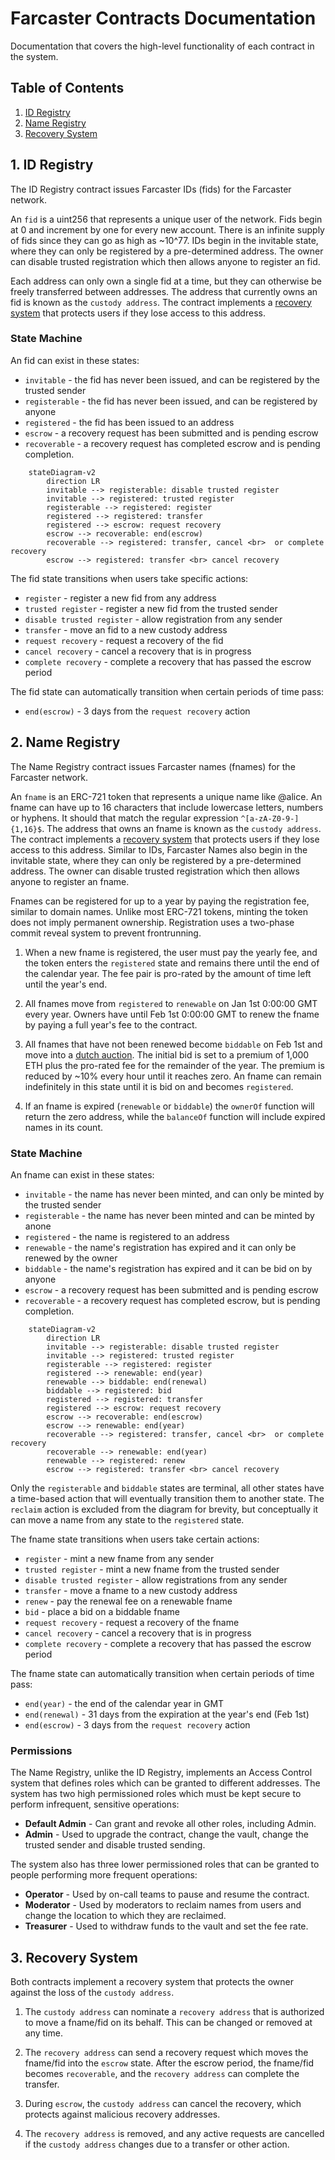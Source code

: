 # Farcaster Contracts Documentation

Documentation that covers the high-level functionality of each contract in the system.

## Table of Contents

1. [ID Registry](#1-id-registry)
2. [Name Registry](#2-name-registry)
3. [Recovery System](#3-recovery-system)

## 1. ID Registry

The ID Registry contract issues Farcaster IDs (fids) for the Farcaster network.

An `fid` is a uint256 that represents a unique user of the network. Fids begin at 0 and increment by one for every new account. There is an infinite supply of fids since they can go as high as ~10^77. IDs begin in the invitable state, where they can only be registered by a pre-determined address. The owner can disable trusted registration which then allows anyone to register an fid.

Each address can only own a single fid at a time, but they can otherwise be freely transferred between addresses. The address that currently owns an fid is known as the `custody address`. The contract implements a [recovery system](#3-recovery-system) that protects users if they lose access to this address.

### State Machine

An fid can exist in these states:

- `invitable` - the fid has never been issued, and can be registered by the trusted sender
- `registerable` - the fid has never been issued, and can be registered by anyone
- `registered` - the fid has been issued to an address
- `escrow` - a recovery request has been submitted and is pending escrow
- `recoverable` - a recovery request has completed escrow and is pending completion.

```mermaid
    stateDiagram-v2
        direction LR
        invitable --> registerable: disable trusted register
        invitable --> registered: trusted register
        registerable --> registered: register
        registered --> registered: transfer
        registered --> escrow: request recovery
        escrow --> recoverable: end(escrow)
        recoverable --> registered: transfer, cancel <br>  or complete recovery
        escrow --> registered: transfer <br> cancel recovery
```

The fid state transitions when users take specific actions:

- `register` - register a new fid from any address
- `trusted register` - register a new fid from the trusted sender
- `disable trusted register` - allow registration from any sender
- `transfer` - move an fid to a new custody address
- `request recovery` - request a recovery of the fid
- `cancel recovery` - cancel a recovery that is in progress
- `complete recovery` - complete a recovery that has passed the escrow period

The fid state can automatically transition when certain periods of time pass:

- `end(escrow)` - 3 days from the `request recovery` action

## 2. Name Registry

The Name Registry contract issues Farcaster names (fnames) for the Farcaster network.

An `fname` is an ERC-721 token that represents a unique name like @alice. An fname can have up to 16 characters that include lowercase letters, numbers or hyphens. It should that match the regular expression `^[a-zA-Z0-9-]{1,16}$`. The address that owns an fname is known as the `custody address`. The contract implements a [recovery system](#3-recovery-system) that protects users if they lose access to this address. Similar to IDs, Farcaster Names also begin in the invitable state, where they can only be registered by a pre-determined address. The owner can disable trusted registration which then allows anyone to register an fname.

Fnames can be registered for up to a year by paying the registration fee, similar to domain names. Unlike most ERC-721 tokens, minting the token does not imply permanent ownership. Registration uses a two-phase commit reveal system to prevent frontrunning.

1. When a new fname is registered, the user must pay the yearly fee, and the token enters the `registered` state and remains there until the end of the calendar year. The fee pair is pro-rated by the amount of time left until the year's end.

2. All fnames move from `registered` to `renewable` on Jan 1st 0:00:00 GMT every year. Owners have until Feb 1st 0:00:00 GMT to renew the fname by paying a full year's fee to the contract.

3. All fnames that have not been renewed become `biddable` on Feb 1st and move into a [dutch auction](https://en.wikipedia.org/wiki/Dutch_auction). The initial bid is set to a premium of 1,000 ETH plus the pro-rated fee for the remainder of the year. The premium is reduced by ~10% every hour until it reaches zero. An fname can remain indefinitely in this state until it is bid on and becomes `registered`.

4. If an fname is expired (`renewable` or `biddable`) the `ownerOf` function will return the zero address, while the `balanceOf` function will include expired names in its count.

### State Machine

An fname can exist in these states:

- `invitable` - the name has never been minted, and can only be minted by the trusted sender
- `registerable` - the name has never been minted and can be minted by anone
- `registered` - the name is registered to an address
- `renewable` - the name's registration has expired and it can only be renewed by the owner
- `biddable` - the name's registration has expired and it can be bid on by anyone
- `escrow` - a recovery request has been submitted and is pending escrow
- `recoverable` - a recovery request has completed escrow, but is pending completion.

```mermaid
    stateDiagram-v2
        direction LR
        invitable --> registerable: disable trusted register
        invitable --> registered: trusted register
        registerable --> registered: register
        registered --> renewable: end(year)
        renewable --> biddable: end(renewal)
        biddable --> registered: bid
        registered --> registered: transfer
        registered --> escrow: request recovery
        escrow --> recoverable: end(escrow)
        escrow --> renewable: end(year)
        recoverable --> registered: transfer, cancel <br>  or complete recovery
        recoverable --> renewable: end(year)
        renewable --> registered: renew
        escrow --> registered: transfer <br> cancel recovery
```

Only the `registerable` and `biddable` states are terminal, all other states have a time-based action that will eventually transition them to another state. The `reclaim` action is excluded from the diagram for brevity, but conceptually it can move a name from any state to the `registered` state.

The fname state transitions when users take certain actions:

- `register` - mint a new fname from any sender
- `trusted register` - mint a new fname from the trusted sender
- `disable trusted register` - allow registrations from any sender
- `transfer` - move a fname to a new custody address
- `renew` - pay the renewal fee on a renewable fname
- `bid` - place a bid on a biddable fname
- `request recovery` - request a recovery of the fname
- `cancel recovery` - cancel a recovery that is in progress
- `complete recovery` - complete a recovery that has passed the escrow period

The fname state can automatically transition when certain periods of time pass:

- `end(year)` - the end of the calendar year in GMT
- `end(renewal)` - 31 days from the expiration at the year's end (Feb 1st)
- `end(escrow)` - 3 days from the `request recovery` action

### Permissions

The Name Registry, unlike the ID Registry, implements an Access Control system that defines roles which can be granted to different addresses. The system has two high permissioned roles which must be kept secure to perform infrequent, sensitive operations:

- **Default Admin** - Can grant and revoke all other roles, including Admin.
- **Admin** - Used to upgrade the contract, change the vault, change the trusted sender and disable trusted sending.

The system also has three lower permissioned roles that can be granted to people performing more frequent operations:

- **Operator** - Used by on-call teams to pause and resume the contract.
- **Moderator** - Used by moderators to reclaim names from users and change the location to which they are reclaimed.
- **Treasurer** - Used to withdraw funds to the vault and set the fee rate.

## 3. Recovery System

Both contracts implement a recovery system that protects the owner against the loss of the `custody address`.

1. The `custody address` can nominate a `recovery address` that is authorized to move a fname/fid on its behalf. This can be changed or removed at any time.

2. The `recovery address` can send a recovery request which moves the fname/fid into the `escrow` state. After the escrow period, the fname/fid becomes `recoverable`, and the `recovery address` can complete the transfer.

3. During `escrow`, the `custody address` can cancel the recovery, which protects against malicious recovery addresses.

4. The `recovery address` is removed, and any active requests are cancelled if the `custody address` changes due to a transfer or other action.
